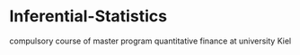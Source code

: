 # Inferential-Statistics
compulsory course of master program quantitative finance at university Kiel
